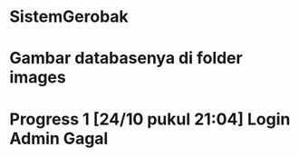 # SistemGerobak
# Gambar databasenya di folder images
# Progress 1 [24/10 pukul 21:04] Login Admin Gagal
